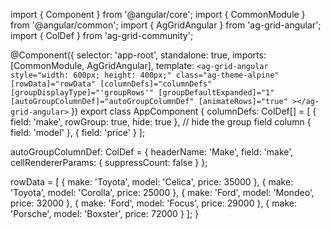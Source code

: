 import { Component } from '@angular/core';
import { CommonModule } from '@angular/common';
import { AgGridAngular } from 'ag-grid-angular';
import { ColDef } from 'ag-grid-community';

@Component({
  selector: 'app-root',
  standalone: true,
  imports: [CommonModule, AgGridAngular],
  template: `
    <ag-grid-angular
      style="width: 600px; height: 400px;"
      class="ag-theme-alpine"
      [rowData]="rowData"
      [columnDefs]="columnDefs"
      [groupDisplayType]="'groupRows'"
      [groupDefaultExpanded]="1"
      [autoGroupColumnDef]="autoGroupColumnDef"
      [animateRows]="true"
    ></ag-grid-angular>
  `
})
export class AppComponent {
  columnDefs: ColDef[] = [
    { field: 'make', rowGroup: true, hide: true }, // hide the group field column
    { field: 'model' },
    { field: 'price' }
  ];

  autoGroupColumnDef: ColDef = {
    headerName: 'Make',
    field: 'make',
    cellRendererParams: {
      suppressCount: false
    }
  };

  rowData = [
    { make: 'Toyota', model: 'Celica', price: 35000 },
    { make: 'Toyota', model: 'Corolla', price: 25000 },
    { make: 'Ford', model: 'Mondeo', price: 32000 },
    { make: 'Ford', model: 'Focus', price: 29000 },
    { make: 'Porsche', model: 'Boxster', price: 72000 }
  ];
}

